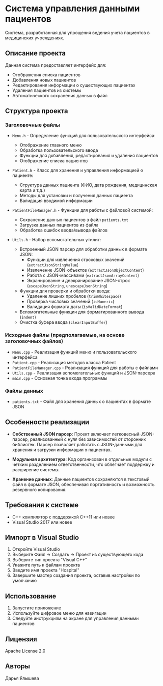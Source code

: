 # Система управления данными пациентов

Система, разработанная для упрощения ведения учета пациентов в медицинских учреждениях.

## Описание проекта

Данная система предоставляет интерфейс для:
- Отображения списка пациентов
- Добавления новых пациентов
- Редактирования информации о существующих пациентах
- Удаления пациентов из системы
- Автоматического сохранения данных в файл

## Структура проекта

### Заголовочные файлы
- `Menu.h` - Определение функций для пользовательского интерфейса:
  - Отображение главного меню
  - Обработка пользовательского ввода
  - Функции для добавления, редактирования и удаления пациентов
  - Отображение списка пациентов

- `Patient.h` - Класс для хранения и управления информацией о пациенте:
  - Структура данных пациента (ФИО, дата рождения, медицинская карта и т.д.)
  - Методы для установки и получения данных пациента
  - Валидация вводимой информации

- `PatientFileManager.h` - Функции для работы с файловой системой:
  - Сохранение данных пациентов в файл `patients.txt`
  - Загрузка данных пациентов из файла
  - Обработка ошибок ввода/вывода файлов

- `Utils.h` - Набор вспомогательных утилит:
  - Встроенный JSON парсер для обработки данных в формате JSON:
    - Функции для извлечения строковых значений (`extractJsonStringValue`)
    - Извлечение JSON-объектов (`extractJsonObjectContent`)
    - Работа с JSON-массивами (`extractJsonArrayContent`)
    - Экранирование и деэкранирование JSON-строк (`escapeJsonString`, `unescapeJsonString`)
  - Функции для проверки и обработки ввода:
    - Удаление лишних пробелов (`trimWhitespace`)
    - Проверка числовых значений (`isNumeric`)
    - Валидация формата даты (`isValidDateFormat`)
  - Вспомогательные функции для форматированного вывода (`indent`)
  - Очистка буфера ввода (`clearInputBuffer`)

### Исходные файлы (предполагаемые, на основе заголовочных файлов)
- `Menu.cpp` - Реализация функций меню и пользовательского интерфейса
- `Patient.cpp` - Реализация методов класса Patient
- `PatientFileManager.cpp` - Реализация функций для работы с файлами
- `Utils.cpp` - Реализация вспомогательных функций и JSON-парсера
- `main.cpp` - Основная точка входа программы

### Файлы данных
- `patients.txt` - Файл для хранения данных о пациентах в формате JSON

## Особенности реализации

- **Собственный JSON парсер**: Проект включает легковесный JSON-парсер, реализованный с нуля без зависимостей от сторонних библиотек. Парсер позволяет работать с JSON-данными для хранения и загрузки информации о пациентах.

- **Модульная архитектура**: Код организован в отдельные модули с четким разделением ответственности, что облегчает поддержку и расширение системы.

- **Хранение данных**: Данные пациентов сохраняются в текстовый файл в формате JSON, обеспечивая портативность и возможность резервного копирования.

## Требования к системе

- C++ компилятор с поддержкой C++11 или новее
- Visual Studio 2017 или новее

## Импорт в Visual Studio

1. Откройте Visual Studio
2. Выберите Файл -> Создать -> Проект из существующего кода
3. Выберите тип проекта "Visual C++"
4. Укажите путь к файлам проекта
5. Введите имя проекта "Hospital"
6. Завершите мастер создания проекта, оставив настройки по умолчанию

## Использование

1. Запустите приложение
2. Используйте цифровое меню для навигации
3. Следуйте инструкциям на экране для управления данными пациентов

## Лицензия

Apache License 2.0

## Авторы

Дарья Ялышева
